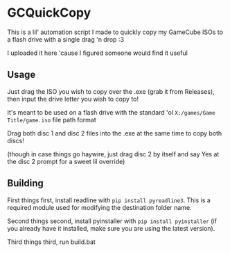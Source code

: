 # GCQuickCopy

This is a lil' automation script I made to quickly copy my GameCube ISOs to a flash drive with a single drag 'n drop :3

I uploaded it here 'cause I figured someone would find it useful

## Usage

Just drag the ISO you wish to copy over the .exe (grab it from Releases), then input the drive letter you wish to copy to!

It's meant to be used on a flash drive with the standard 'ol `X:/games/Game Title/game.iso` file path format

Drag both disc 1 and disc 2 files into the .exe at the same time to copy both discs!

(though in case things go haywire, just drag disc 2 by itself and say Yes at the disc 2 prompt for a sweet lil override)

## Building

First things first, install readline with `pip install pyreadline3`. This is a required module used for modifying the destination folder name.

Second things second, install pyinstaller with `pip install pyinstaller` (if you already have it installed, make sure you are using the latest version).

Third things third, run build.bat